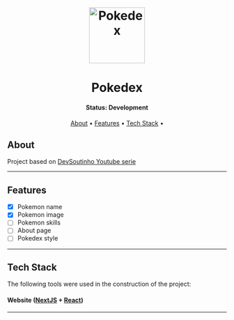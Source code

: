 <h1 align="center">
    <img alt="Pokedex" title="#pokedex" src="https://img.rankedboost.com/wp-content/uploads/2016/07/Pokemon-Go-Pok%C3%A9dex-300x229.png" width="128" />
</h1>

<h1 align="center">
    Pokedex 
</h1>
 
<h4 align="center"> 
	 Status: Development
</h4>

<p align="center">
 <a href="#about">About</a> •
 <a href="#features">Features</a> •
 <a href="#tech-stack">Tech Stack</a> • 
</p>


## About
Project based on [DevSoutinho Youtube serie](https://www.youtube.com/watch?v=c8mVlakBESE&ab_channel=DevSoutinho)

---

## Features

- [x] Pokemon name
- [x] Pokemon image
- [ ] Pokemon skills
- [ ] About page
- [ ] Pokedex style

---

## Tech Stack

The following tools were used in the construction of the project:

#### **Website**  ([NextJS](https://nextjs.org/)  +  [React](https://pt-br.reactjs.org/))
---
